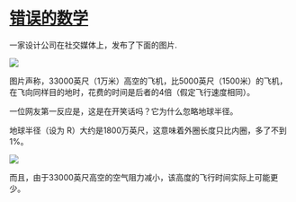 # [错误的数学](https://github.com/myogg/Gitblog/issues/4)

一家设计公司在社交媒体上，发布了下面的图片.

![](https://pic.superbed.cc/item/678cb816fa9f77b4dc6f3a3c.webp)

图片声称，33000英尺（1万米）高空的飞机，比5000英尺（1500米）的飞机，在飞向同样目的地时，花费的时间是后者的4倍（假定飞行速度相同）。

一位网友第一反应是，这是在开笑话吗？它为什么忽略地球半径。

地球半径（设为 R）大约是1800万英尺，这意味着外圈长度只比内圈，多了不到1%。

![](https://pic.superbed.cc/item/678cb85bfa9f77b4dc6f3cb2.webp)

而且，由于33000英尺高空的空气阻力减小，该高度的飞行时间实际上可能更少。